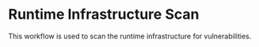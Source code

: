 # Runtime Infrastructure Scan

This workflow is used to scan the runtime infrastructure for vulnerabilities.

